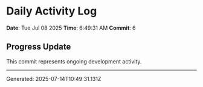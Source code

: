 # Daily Activity Log

**Date**: Tue Jul 08 2025
**Time**: 6:49:31 AM
**Commit**: 6

## Progress Update

This commit represents ongoing development activity.

---
Generated: 2025-07-14T10:49:31.131Z
